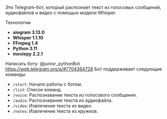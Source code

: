 Это Telegram-бот, который распознает текст из голосовых сообщений, аудиофайлов и видео с помощью модели Whisper.

Технологии

- **aiogram 3.13.0**
- **Whisper 1.1.10**
- **FFmpeg 1.4**
- **Python 3.11**
- **moviepy 2.2.1**

Написать боту: @junior_pythonBot
https://web.telegram.org/a/#7704364728
Бот поддерживает следующие команды:

- `/start`: Начало работы с ботом.
- `/list`: Список команд.
- `/voice`: Распознавание текста из голосового сообщения.
- `/audio`: Распознавание текста из аудиофайла.
- `/video`: Извлечение текста из видео.
- `/notes`: Извлечение текста из кружков.
